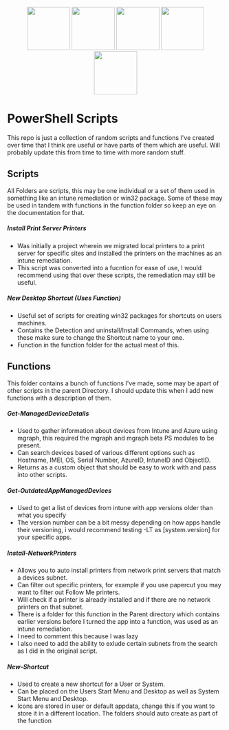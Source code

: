 <p align="center"> 
    <img src="https://media.tenor.com/dc1V2uGIXgAAAAAj/seseren-blue-archive.gif" width="100"/> 
    <img src="https://media.tenor.com/dc1V2uGIXgAAAAAj/seseren-blue-archive.gif" width="100"/> 
    <img src="https://media.tenor.com/dc1V2uGIXgAAAAAj/seseren-blue-archive.gif" width="100"/> 
    <img src="https://media.tenor.com/dc1V2uGIXgAAAAAj/seseren-blue-archive.gif" width="100"/> 
    <img src="https://media.tenor.com/dc1V2uGIXgAAAAAj/seseren-blue-archive.gif" width="100"/> 
</p>

# PowerShell Scripts
This repo is just a collection of random scripts and functions I've created over time that I think are useful or have parts of them which are useful. Will probably update this from time to time with more random stuff.

## Scripts
All Folders are scripts, this may be one individual or a set of them used in something like an intune remediation or win32 package. Some of these may be used in tandem with functions in the function folder so keep an eye on the documentation for that. 

##### Install Print Server Printers
- Was initially a project wherein we migrated local printers to a print server for specific sites and installed the printers on the machines as an intune remediation.
- This script was converted into a fucntion for ease of use, I would recommend using that over these scripts, the remediation may still be useful.

##### New Desktop Shortcut (Uses Function)
- Useful set of scripts for creating win32 packages for shortcuts on users machines.
- Contains the Detection and uninstall/Install Commands, when using these make sure to change the Shortcut name to your one.
- Function in the function folder for the actual meat of this.

## Functions
This folder contains a bunch of functions I've made, some may be apart of other scripts in the parent Directory. I should update this when I add new functions with a description of them.

##### Get-ManagedDeviceDetails
- Used to gather information about devices from Intune and Azure using mgraph, this required the mgraph and mgraph beta PS modules to be present.
- Can search devices based of various different options such as Hostname, IMEI, OS, Serial Number, AzureID, IntuneID and ObjectID.
- Returns as a custom object that should be easy to work with and pass into other scripts.

##### Get-OutdatedAppManagedDevices
- Used to get a list of devices from intune with app versions older than what you specify
- The version number can be a bit messy depending on how apps handle their versioning, i would recommend testing -LT as [system.version] for your specific apps.

##### Install-NetworkPrinters
- Allows you to auto install printers from network print servers that match a devices subnet.
- Can filter out specific printers, for example if you use papercut you may want to filter out Follow Me printers.
- Will check if a printer is already installed and if there are no network printers on that subnet.
- There is a folder for this function in the Parent directory which contains earlier versions before I turned the app into a function, was used as an intune remediation.
- I need to comment this because I was lazy
- I also need to add the ability to exlude certain subnets from the search as I did in the original script. 

##### New-Shortcut
- Used to create a new shortcut for a User or System.
- Can be placed on the Users Start Menu and Desktop as well as System Start Menu and Desktop.
- Icons are stored in user or default appdata, change this if you want to store it in a different location. The folders should auto create as part of the function
